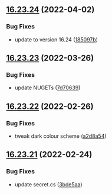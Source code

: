 ## [16.23.24](https://github.com/phandcock/GrampsView/compare/v16.23.23...v16.23.24) (2022-04-02)


### Bug Fixes

* update to version 16.24 ([185097b](https://github.com/phandcock/GrampsView/commit/185097bbe8ed71824c372a17725fb252d758f999))



## [16.23.23](https://github.com/phandcock/GrampsView/compare/v16.23.22...v16.23.23) (2022-03-26)


### Bug Fixes

* update NUGETs ([7d70639](https://github.com/phandcock/GrampsView/commit/7d706391161e0b49c00fc39a0a40e57c5d1f2945))



## [16.23.22](https://github.com/phandcock/GrampsView/compare/v16.23.21...v16.23.22) (2022-02-26)


### Bug Fixes

* tweak dark colour scheme ([a2d8a54](https://github.com/phandcock/GrampsView/commit/a2d8a5427e789b9831ac2682f76dbebdb429a559))



## [16.23.21](https://github.com/phandcock/GrampsView/compare/v16.23.20...v16.23.21) (2022-02-24)


### Bug Fixes

* update secret.cs ([3bde5aa](https://github.com/phandcock/GrampsView/commit/3bde5aaadc6df46e09d41c4cfab537749ee89f1c))



